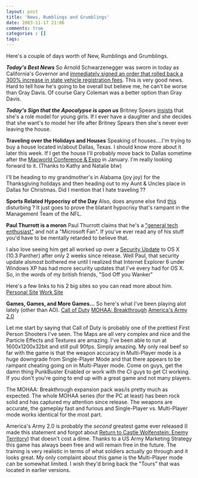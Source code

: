 ```yaml
---
layout: post
title: 'News, Rumblings and Grumblings'
date: 2003-11-17 21:06
comments: true
categories : []
tags:
---
```

Here's a couple of days worth of New, Rumblings and Grumblings.

<b><i>Today's Best News</i></b>
So Arnold Schwarzenegger was sworn in today as California's Governor and <a href="http://www.cnn.com/2003/ALLPOLITICS/11/17/elec04.schwarzenegger/index.html">immediately signed an order that rolled back a 300% increase in state vehicle registration fees</a>. This is very good news. Hard to tell how he's going to be overall but believe me, he can't be worse than Gray Davis. Of course Gary Coleman was a better option than Gray Davis.

<b><i>Today's Sign that the Apocalypse is upon us</i></b>
Britney Spears <a href="http://www.foxnews.com/story/0,2933,103251,00.html">insists</a> that she's a role model for young girls. If I ever have a daughter and she decides that she want's to model her life after Britney Spears then she's never ever leaving the house.

<b>Traveling over the Holidays and Houses</b>
Speaking of houses....I'm trying to buy a house located in/about Dallas, Texas. I should know more about it later this week. If I get the house I'll probably move back to Dallas sometime after the <a href="http://www.macworldexpo.com/">Macworld Conference & Expo</a> in January. I'm really looking forward to it. (Thanks to Kathy and Natalie btw)

I'll be heading to my grandmother's in Alabama (joy joy) for the Thanksgiving holidays and then heading out to my Aunt & Uncles place in Dallas for Christmas. Did I mention that I hate traveling ??

<b>Sports Related Hypocrisy of the Day</b>
Also, does anyone else find <a href="http://sportsillustrated.cnn.com/2003/writers/phil_taylor/11/17/hot_button/?cnn=yes">this</a> disturbing ? It just goes to prove the blatant hypocrisy that's rampant in the Management Team of the NFL.

<b>Paul Thurrott is a moron</b>
Paul Thurrott claims that he's a <a href="http://www.internet-nexus.com/2003_10_12_archive.htm#106606305212392022">"general tech enthusiast"</a> and not a "Microsoft Fan". If you've ever read any of his stuff you'd have to be mentally retarded to believe that.

I also love seeing him get all worked up over a <a href="http://www.internet-nexus.com/2003_11_02_archive.htm#106789163071999290">Security Update</a> to OS X (10.3 Panther) after only 2 weeks since release. Well Paul, that security update alsmost bothered me until I realized that Internet Explorer 6 under Windows XP has had more security updates that I've every had for OS X. So, in the words of my british friends, "Sod Off you Wanker"

Here's a few links to his 2 big sites so you can read more about him.
<a href="http://www.internet-nexus.com/">Personal Site</a>
<a href="http://www.winsupersite.com/">Work Site</a>

<b>Games, Games, and More Games...</b>
So here's what I've been playing alot lately (other than AO).
<a href="http://www.callofduty.com">Call of Duty</a>
<a href="http://mohaa.ea.com">MOHAA: Breakthrough</a>
<a href="http://www.americasarmy.com">America's Army 2.0</a>

Let me start by saying that Call of Duty is probably one of the prettiest First Person Shooters I've seen. The Maps are all very complex and nice and the Particle Effects and Textures are amazing. I've been able to run at 1600x1200x32bit and still pull 90fps. Simply amazing. My only real beef so far with the game is that the weapon accuracy in Multi-Player mode is a huge downgrade from Single-Player Mode and that there appears to be rampant cheating going on in Multi-Player mode. Come on guys, get the damn thing PunkBuster Enabled or work with the CI guys to get CI working. If you don't you're going to end up with a great game and not many players.

The MOHAA: Breakthrough expansion pack was/is pretty much as expected. The whole MOHAA series (for the PC at least) has been rock solid and has captured my attention since release. The weapons are accurate, the gameplay fast and furious and Single-Player vs. Multi-Player mode works identical for the most part.

America's Army 2.0 is probably the <i>second</i> greatest game ever released (I made this statement and forgot about <a href="http://games.activision.com/games/wolfenstein/">Return to Castle Wolfenstein: Enemy Territory</a>) that doesn't cost a dime. Thanks to a US Army Marketing Strategy this game has always been free and will remain free in the future. The training is very realistic in terms of what soldiers actually go through and it looks great. My only complaint about this game is the Multi-Player mode can be somewhat limited. I wish they'd bring back the "Tours" that was located in earlier versions.

